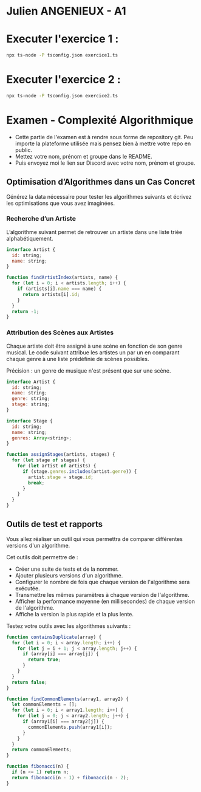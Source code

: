 # Julien ANGENIEUX - A1
# Executer l'exercice 1 : 
```bash
npx ts-node -P tsconfig.json exercice1.ts
```
# Executer l'exercice 2 : 
```bash
npx ts-node -P tsconfig.json exercice2.ts
```

# Examen - Complexité Algorithmique

- Cette partie de l'examen est à rendre sous forme de repository git. Peu importe la plateforme utilisée mais pensez bien à mettre votre repo en public.
- Mettez votre nom, prénom et groupe dans le README.
- Puis envoyez moi le lien sur Discord avec votre nom, prénom et groupe.

## Optimisation d’Algorithmes dans un Cas Concret

Générez la data nécessaire pour tester les algorithmes suivants et écrivez les optimisations que vous avez imaginées.

### Recherche d’un Artiste

L’algorithme suivant permet de retrouver un artiste dans une liste triée alphabétiquement.

```js
interface Artist {
  id: string;
  name: string;
}

function findArtistIndex(artists, name) {
  for (let i = 0; i < artists.length; i++) {
    if (artists[i].name === name) {
      return artists[i].id;
    }
  }
  return -1;
}
```

### Attribution des Scènes aux Artistes

Chaque artiste doit être assigné à une scène en fonction de son genre musical. Le code suivant attribue les artistes un par un en comparant chaque genre à une liste prédéfinie de scènes possibles.

Précision : un genre de musique n'est présent que sur une scène.

```js
interface Artist {
  id: string;
  name: string;
  genre: string;
  stage: string;
}

interface Stage {
  id: string;
  name: string;
  genres: Array<string>;
}

function assignStages(artists, stages) {
  for (let stage of stages) {
    for (let artist of artists) {
      if (stage.genres.includes(artist.genre)) {
        artist.stage = stage.id;
        break;
      }
    }
  }
}
```

## Outils de test et rapports

Vous allez réaliser un outil qui vous permettra de comparer différentes versions d'un algorithme.

Cet outils doit permettre de :

- Créer une suite de tests et de la nommer.
- Ajouter plusieurs versions d'un algorithme.
- Configurer le nombre de fois que chaque version de l'algorithme sera exécutée.
- Transmettre les mêmes paramètres à chaque version de l'algorithme.
- Afficher la performance moyenne (en millisecondes) de chaque version de l'algorithme.
- Affiche la version la plus rapide et la plus lente.

Testez votre outils avec les algorithmes suivants :

```js
function containsDuplicate(array) {
  for (let i = 0; i < array.length; i++) {
    for (let j = i + 1; j < array.length; j++) {
      if (array[i] === array[j]) {
        return true;
      }
    }
  }
  return false;
}
```

```js
function findCommonElements(array1, array2) {
  let commonElements = [];
  for (let i = 0; i < array1.length; i++) {
    for (let j = 0; j < array2.length; j++) {
      if (array1[i] === array2[j]) {
        commonElements.push(array1[i]);
      }
    }
  }
  return commonElements;
}
```

```js
function fibonacci(n) {
  if (n <= 1) return n;
  return fibonacci(n - 1) + fibonacci(n - 2);
}
```
